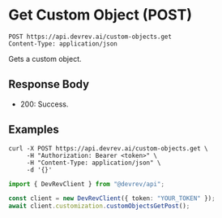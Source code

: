 # Get Custom Object (POST)

```http
POST https://api.devrev.ai/custom-objects.get
Content-Type: application/json
```

Gets a custom object.



## Response Body

- 200: Success.

## Examples

```shell
curl -X POST https://api.devrev.ai/custom-objects.get \
     -H "Authorization: Bearer <token>" \
     -H "Content-Type: application/json" \
     -d '{}'
```

```typescript
import { DevRevClient } from "@devrev/api";

const client = new DevRevClient({ token: "YOUR_TOKEN" });
await client.customization.customObjectsGetPost();

```